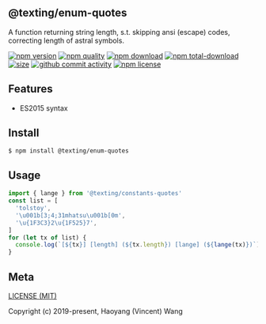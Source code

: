 ## @texting/enum-quotes

A function returning string length, s.t. skipping ansi (escape) codes, correcting length of astral symbols.

[![npm version][npm-image]][npm-url]
[![npm quality][quality-image]][quality-url]
[![npm download][download-image]][npm-url]
[![npm total-download][total-download-image]][npm-url]
[![size][size]][size-url]
[![github commit activity][commit-image]][github-url]
[![npm license][license-image]][npm-url]

## Features

- ES2015 syntax

## Install

```console
$ npm install @texting/enum-quotes
```

## Usage

```js
import { lange } from '@texting/constants-quotes'
const list = [
  'tolstoy',
  '\u001b[3;4;31mhatsu\u001b[0m',
  '\u{1F3C3}2\u{1F525}7',
]
for (let tx of list) {
  console.log(`[${tx}] [length] (${tx.length}) [lange] (${lange(tx)})`)
}
```

## Meta

[LICENSE (MIT)](/LICENSE)

Copyright (c) 2019-present, Haoyang (Vincent) Wang

[//]: <> (Shields)

[npm-image]: https://img.shields.io/npm/v/@texting/enum-quotes.svg?style=flat-square

[quality-image]: http://npm.packagequality.com/shield/@texting/enum-quotes.svg?style=flat-square

[download-image]: https://img.shields.io/npm/dm/@texting/enum-quotes.svg?style=flat-square

[total-download-image]:https://img.shields.io/npm/dt/@texting/enum-quotes.svg?style=flat-square

[license-image]: https://img.shields.io/npm/l/@texting/enum-quotes.svg?style=flat-square

[commit-image]: https://img.shields.io/github/commit-activity/y/hoyeungw/spare/enum-quotes?style=flat-square

[size]: https://flat.badgen.net/packagephobia/install/@texting/enum-quotes

[//]: <> (Link)

[npm-url]: https://npmjs.org/package/@texting/enum-quotes

[quality-url]: http://packagequality.com/#?package=@texting/enum-quotes

[github-url]: https://github.com/hoyeungw/@texting/enum-quotes

[size-url]: https://packagephobia.now.sh/result?p=@texting/enum-quotes
